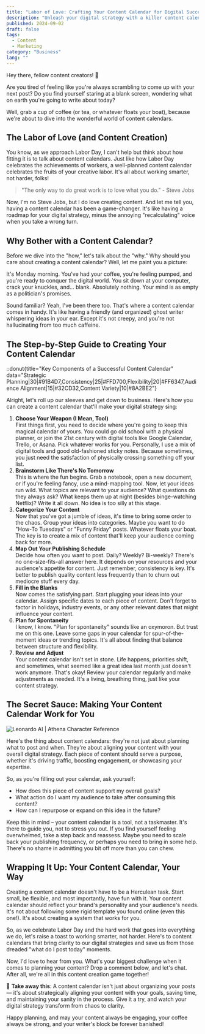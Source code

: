 ```yaml
---
title: "Labor of Love: Crafting Your Content Calendar for Digital Success"
description: "Unleash your digital strategy with a killer content calendar. This Labor Day, learn to work smarter, not harder. Your sanity (and audience) will thank you!"
published: 2024-09-02
draft: false
tags:
  - Content
  - Marketing
category: "Business"
lang: ""
---
```




Hey there, fellow content creators! 👋

Are you tired of feeling like you're always scrambling to come up with your next post? Do you find yourself staring at a blank screen, wondering what on earth you're going to write about today?

Well, grab a cup of coffee (or tea, or whatever floats your boat), because we're about to dive into the wonderful world of content calendars.


## The Labor of Love (and Content Creation)

You know, as we approach Labor Day, I can't help but think about how fitting it is to talk about content calendars. Just like how Labor Day celebrates the achievements of workers, a well-planned content calendar celebrates the fruits of your creative labor. It's all about working smarter, not harder, folks!

> "The only way to do great work is to love what you do." - Steve Jobs

Now, I'm no Steve Jobs, but I do love creating content. And let me tell you, having a content calendar has been a game-changer. It's like having a roadmap for your digital strategy, minus the annoying "recalculating" voice when you take a wrong turn.

## Why Bother with a Content Calendar?

Before we dive into the "how," let's talk about the "why." Why should you care about creating a content calendar? Well, let me paint you a picture:

It's Monday morning. You've had your coffee, you're feeling pumped, and you're ready to conquer the digital world. You sit down at your computer, crack your knuckles, and... blank. Absolutely nothing. Your mind is as empty as a politician's promises.

Sound familiar? Yeah, I've been there too. That's where a content calendar comes in handy. It's like having a friendly (and organized) ghost writer whispering ideas in your ear. Except it's not creepy, and you're not hallucinating from too much caffeine.

## The Step-by-Step Guide to Creating Your Content Calendar

::donut{title="Key Components of a Successful Content Calendar" data="Strategic Planning|30|#91B4D7,Consistency|25|#FFD700,Flexibility|20|#FF6347,Audience Alignment|15|#32CD32,Content Variety|10|#8A2BE2"}

Alright, let's roll up our sleeves and get down to business. Here's how you can create a content calendar that'll make your digital strategy sing:

1. **Choose Your Weapon (I Mean, Tool)**  
   First things first, you need to decide where you're going to keep this magical calendar of yours. You could go old school with a physical planner, or join the 21st century with digital tools like Google Calendar, Trello, or Asana. Pick whatever works for you. Personally, I use a mix of digital tools and good old-fashioned sticky notes. Because sometimes, you just need the satisfaction of physically crossing something off your list.
2. **Brainstorm Like There's No Tomorrow**  
   This is where the fun begins. Grab a notebook, open a new document, or if you're feeling fancy, use a mind-mapping tool. Now, let your ideas run wild. What topics are relevant to your audience? What questions do they always ask? What keeps them up at night (besides binge-watching Netflix)? Write it all down. No idea is too silly at this stage.
3. **Categorize Your Content**  
   Now that you've got a jumble of ideas, it's time to bring some order to the chaos. Group your ideas into categories. Maybe you want to do "How-To Tuesdays" or "Funny Friday" posts. Whatever floats your boat. The key is to create a mix of content that'll keep your audience coming back for more.
4. **Map Out Your Publishing Schedule**  
   Decide how often you want to post. Daily? Weekly? Bi-weekly? There's no one-size-fits-all answer here. It depends on your resources and your audience's appetite for content. Just remember, consistency is key. It's better to publish quality content less frequently than to churn out mediocre stuff every day.
5. **Fill in the Blanks**  
   Now comes the satisfying part. Start plugging your ideas into your calendar. Assign specific dates to each piece of content. Don't forget to factor in holidays, industry events, or any other relevant dates that might influence your content.
6. **Plan for Spontaneity**  
   I know, I know. "Plan for spontaneity" sounds like an oxymoron. But trust me on this one. Leave some gaps in your calendar for spur-of-the-moment ideas or trending topics. It's all about finding that balance between structure and flexibility.
7. **Review and Adjust**  
   Your content calendar isn't set in stone. Life happens, priorities shift, and sometimes, what seemed like a great idea last month just doesn't work anymore. That's okay! Review your calendar regularly and make adjustments as needed. It's a living, breathing thing, just like your content strategy.

## The Secret Sauce: Making Your Content Calendar Work for You

![Leonardo AI | Athena Character Reference](https://res-5.cloudinary.com/ddicetqs5/image/upload/f_auto,fl_force_strip,q_auto:best/v1/wayfinder-ghost-blog/Illustrative_Albedo_A_captivating_techsavvy_woman_Athena_exudi_7--10-)

Here's the thing about content calendars: they're not just about planning what to post and when. They're about aligning your content with your overall digital strategy. Each piece of content should serve a purpose, whether it's driving traffic, boosting engagement, or showcasing your expertise.

So, as you're filling out your calendar, ask yourself:

- How does this piece of content support my overall goals?
- What action do I want my audience to take after consuming this content?
- How can I repurpose or expand on this idea in the future?

Keep this in mind – your content calendar is a tool, not a taskmaster. It's there to guide you, not to stress you out. If you find yourself feeling overwhelmed, take a step back and reassess. Maybe you need to scale back your publishing frequency, or perhaps you need to bring in some help. There's no shame in admitting you bit off more than you can chew.

## Wrapping It Up: Your Content Calendar, Your Way

Creating a content calendar doesn't have to be a Herculean task. Start small, be flexible, and most importantly, have fun with it. Your content calendar should reflect your brand's personality and your audience's needs. It's not about following some rigid template you found online (even this one!). It's about creating a system that works for you.

So, as we celebrate Labor Day and the hard work that goes into everything we do, let's raise a toast to working smarter, not harder. Here's to content calendars that bring clarity to our digital strategies and save us from those dreaded "what do I post today" moments.

Now, I'd love to hear from you. What's your biggest challenge when it comes to planning your content? Drop a comment below, and let's chat. After all, we're all in this content creation game together!

🔆 **Take away this**: A content calendar isn't just about organizing your posts — it's about strategically aligning your content with your goals, saving time, and maintaining your sanity in the process. Give it a try, and watch your digital strategy transform from chaos to clarity.

Happy planning, and may your content always be engaging, your coffee always be strong, and your writer's block be forever banished!
